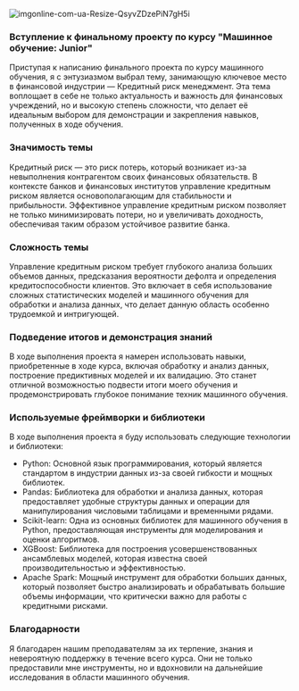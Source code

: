 ![imgonline-com-ua-Resize-QsyvZDzePiN7gH5i](https://github.com/UzunDemir/ML_Junior_diplom_project_Skillbox/assets/94790150/f9355dab-bbaf-45aa-ab31-395f357d3f64)

### Вступление к финальному проекту по курсу "Машинное обучение: Junior"
Приступая к написанию финального проекта по курсу машинного обучения, я с энтузиазмом выбрал тему, занимающую ключевое место в финансовой индустрии — Кредитный риск менеджмент. Эта тема воплощает в себе не только актуальность и важность для финансовых учреждений, но и высокую степень сложности, что делает её идеальным выбором для демонстрации и закрепления навыков, полученных в ходе обучения.

### Значимость темы
Кредитный риск — это риск потерь, который возникает из-за невыполнения контрагентом своих финансовых обязательств. В контексте банков и финансовых институтов управление кредитным риском является основополагающим для стабильности и прибыльности. Эффективное управление кредитным риском позволяет не только минимизировать потери, но и увеличивать доходность, обеспечивая таким образом устойчивое развитие банка.

### Сложность темы
Управление кредитным риском требует глубокого анализа больших объемов данных, предсказания вероятности дефолта и определения кредитоспособности клиентов. Это включает в себя использование сложных статистических моделей и машинного обучения для обработки и анализа данных, что делает данную область особенно трудоемкой и интригующей.

### Подведение итогов и демонстрация знаний
В ходе выполнения проекта я намерен использовать навыки, приобретенные в ходе курса, включая обработку и анализ данных, построение предиктивных моделей и их валидацию. Это станет отличной возможностью подвести итоги моего обучения и продемонстрировать глубокое понимание техник машинного обучения.

### Используемые фреймворки и библиотеки
В ходе выполнения проекта я буду использовать следующие технологии и библиотеки:

* Python: Основной язык программирования, который является стандартом в индустрии данных из-за своей гибкости и мощных библиотек.
* Pandas: Библиотека для обработки и анализа данных, которая предоставляет удобные структуры данных и операции для манипулирования числовыми таблицами и временными рядами.
* Scikit-learn: Одна из основных библиотек для машинного обучения в Python, предоставляющая инструменты для моделирования и оценки алгоритмов.
* XGBoost: Библиотека для построения усовершенствованных ансамблевых моделей, которая известна своей производительностью и эффективностью.
* Apache Spark: Мощный инструмент для обработки больших данных, который позволяет быстро анализировать и обрабатывать большие объемы информации, что критически важно для работы с кредитными рисками.

### Благодарности
Я благодарен нашим преподавателям за их терпение, знания и невероятную поддержку в течение всего курса. Они не только предоставили мне инструменты, но и вдохновили на дальнейшие исследования в области машинного обучения.

